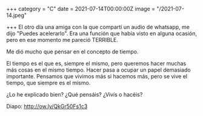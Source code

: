 +++
category = "C"
date = 2021-07-14T00:00:00Z
image = "/2021-07-14.jpeg"

+++
El otro día una amiga con la que compartí un audio de whatsapp, me dijo "Puedes acelerarlo". Era una función que había visto en alguna ocasión, pero en ese momento me pareció TERRIBLE.  
  
Me dió mucho que pensar en el concepto de tiempo.  
  
El tiempo es el que es, siempre el mismo, pero queremos hacer muchas más cosas en el mismo tiempo. Hacer pasa a ocupar un papel demasiado importante. Pensamos que vivimos más si hacemos más, pero se vive el tiempo, que siempre es el mismo.   
  
¿Lo he explicado bien? ¿Qué pensáis? ¿Vivís o hacéis?  
  
Diapo: http://ow.ly/QkGr50Fs1c3